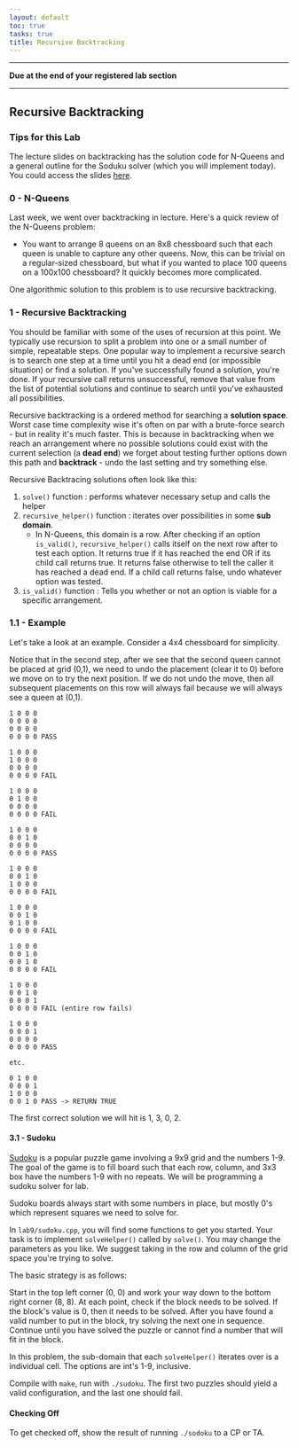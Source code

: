 ```yaml
---
layout: default
toc: true
tasks: true
title: Recursive Backtracking
---
```


---

**Due at the end of your registered lab section**

---

## Recursive Backtracking

### Tips for this Lab

The lecture slides on backtracking has the solution code for N-Queens and a general outline for the Soduku solver
(which you will implement today). You could access the slides [here](https://ee.usc.edu/~redekopp/cs104/slides/L12_BacktrackingSearch.pdf).

### 0 - N-Queens

Last week, we went over backtracking in lecture. Here's a quick review of the N-Queens problem: 
+ You want to arrange 8 queens on an 8x8 chessboard such that each queen is unable to capture any other queens. Now, this can be trivial on a regular-sized chessboard, but what if you wanted to place 100 queens on a 100x100 chessboard? It quickly becomes more complicated.

One algorithmic solution to this problem is to use recursive backtracking.

### 1 - Recursive Backtracking
You should be familiar with some of the uses of recursion at this point. We typically use recursion to split a problem into one or a small number of simple, repeatable steps. One popular way to implement a recursive search is to search one step at a time until you hit a dead end (or impossible situation) or find a solution. If you've successfully found a solution, you're done. If your recursive call returns unsuccessful, remove that value from the list of potential solutions and continue to search until you've exhausted all possibilities.

Recursive backtracking is a ordered method for searching a **solution space**. Worst case time complexity wise it's often on par with a brute-force search - but in reality it's much faster. This is because in backtracking when we reach an arrangement where no possible solutions could exist with the current selection (a **dead end**) we forget about testing further options down this path and **backtrack** - undo the last setting and try something else. 

Recursive Backtracing solutions often look like this:

1. `solve()` function : performs whatever necessary setup and calls the helper
2. `recursive_helper()` function : iterates over possibilities in some **sub domain**. 
	+ In N-Queens, this domain is a row. After checking if an option `is_valid()`, `recursive_helper()` calls itself on the next row after to test each option. It returns true if it has reached the end OR if its child call returns true. It returns false otherwise to tell the caller it has reached a dead end. If a child call returns false, undo whatever option was tested. 
3. `is_valid()` function : Tells you whether or not an option is viable for a specific arrangement. 

### 1.1 - Example

Let's take a look at an example. Consider a 4x4 chessboard for simplicity.

Notice that in the second step, after we see that the second queen cannot be placed at grid (0,1), we need to undo the placement (clear it to 0) before we move on to try the next position. If we do not undo the move, then all subsequent placements on this row will always fail because we will always see a queen at (0,1).


```
1 0 0 0
0 0 0 0
0 0 0 0
0 0 0 0 PASS

1 0 0 0
1 0 0 0
0 0 0 0
0 0 0 0 FAIL

1 0 0 0
0 1 0 0
0 0 0 0
0 0 0 0 FAIL

1 0 0 0
0 0 1 0
0 0 0 0
0 0 0 0 PASS

1 0 0 0
0 0 1 0
1 0 0 0
0 0 0 0 FAIL

1 0 0 0
0 0 1 0
0 1 0 0
0 0 0 0 FAIL

1 0 0 0
0 0 1 0
0 0 1 0
0 0 0 0 FAIL

1 0 0 0
0 0 1 0
0 0 0 1
0 0 0 0 FAIL (entire row fails)

1 0 0 0
0 0 0 1
0 0 0 0
0 0 0 0 PASS

etc.

0 1 0 0
0 0 0 1
1 0 0 0
0 0 1 0 PASS -> RETURN TRUE
```

The first correct solution we will hit is 1, 3, 0, 2.


#### 3.1 - Sudoku

[Sudoku](http://www.websudoku.com/) is a popular puzzle game involving a 9x9 grid and the numbers 1-9. The goal of the game is to fill board such that each row, column, and 3x3 box have the numbers 1-9 with no repeats. We will be programming a sudoku solver for lab.

Sudoku boards always start with some numbers in place, but mostly 0's which represent squares we need to solve for. 

In `lab9/sudoku.cpp`, you will find some functions to get you started. Your task is to implement `solveHelper()` called by `solve()`. You may change the parameters as you like. We suggest taking in the row and column of the grid space you're trying to solve.

The basic strategy is as follows:

Start in the top left corner (0, 0) and work your way down to the bottom right corner (8, 8). At each point, check if the block needs to be solved. If the block's value is 0, then it needs to be solved. After you have found a valid number to put in the block, try solving the next one in sequence. Continue until you have solved the puzzle or cannot find a number that will fit in the block.

In this problem, the sub-domain that each `solveHelper()` iterates over is a individual cell. The options are int's 1-9, inclusive. 

Compile with `make`, run with `./sudoku`. The first two puzzles should yield a valid configuration, and the last one should fail.

#### Checking Off

To get checked off, show the result of running `./sodoku` to a CP or TA.
